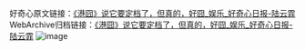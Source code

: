 好奇心原文链接：[《港囧》说它要定档了，但真的，好囧_娱乐_好奇心日报-陆云霏](https://www.qdaily.com/articles/7934.html)
WebArchive归档链接：[《港囧》说它要定档了，但真的，好囧_娱乐_好奇心日报-陆云霏](http://web.archive.org/web/20190623173142/https://www.qdaily.com/articles/7934.html)
![image](http://ww3.sinaimg.cn/large/007d5XDply1g3wk4sysdij30u030stve)